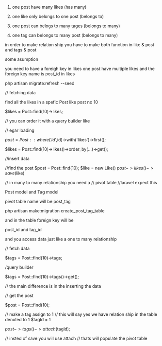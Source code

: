 1) one post have many likes (has many)
2) one like only belongs to one post (belongs to)

3) one post can belogs to many tages (belongs to many)
4) one tag can belongs to many post  (belongs to many)



in order to make relation ship you have to make 
both function in like & post 
and tags & post



some asumption

you need to have a foreigh key in likes
one post have multiple likes and the foreign key name is post_id in likes

php artisan migrate:refresh --seed

// fetching data

find all the likes in a spefic Post like post no 10

$likes = Post::find(10)->likes;

// you can order it with a query builder like

// egar loading

$post = Post::where('id',$id)->with('likes')->first();
        


$likes = Post::find(10)->likes()->order_by(...)->get();

//insert data


//find the post
$post = Post::find(10);
$like = new Like()
$post->likes()->save($like)





// in many to many relationship you need a
// pivot table
//laravel expect this

Post model and Tag model

pivot table name will be post_tag

php artisan make:migration create_post_tag_table

and in the table foreign key will be

post_id and tag_id

and you access data just like a one to many relationship

// fetch data

$tags = Post::find(10)->tags;

/query builder

$tags = Post::find(10)->tags()->get();




// the main difference is in the inserting the data

// get the post

$post = Post::find(10);

// make a tag assign to 1
// this will say yes we have relation ship in the table denoted to 1
$tagId = 1

$post->tags()->attach($tagId);

// insted of save you will use attach
// thats will populate the pivot table

